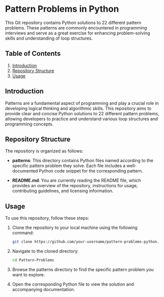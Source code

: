 # Pattern Problems in Python

This Git repository contains Python solutions to 22 different pattern problems. These patterns are commonly encountered in programming interviews and serve as a great exercise for enhancing problem-solving skills and understanding of loop structures. 


## Table of Contents

1. [Introduction](#introduction)
2. [Repository Structure](#repository-structure)
3. [Usage](#usage)

## Introduction

Patterns are a fundamental aspect of programming and play a crucial role in developing logical thinking and algorithmic skills. This repository aims to provide clear and concise Python solutions to 22 different pattern problems, allowing developers to practice and understand various loop structures and programming concepts.

## Repository Structure

The repository is organized as follows:

- **patterns**: This directory contains Python files named according to the specific pattern problem they solve. Each file includes a well-documented Python code snippet for the corresponding pattern.

- **README.md**: You are currently reading the README file, which provides an overview of the repository, instructions for usage, contributing guidelines, and licensing information.

## Usage

To use this repository, follow these steps:

1. Clone the repository to your local machine using the following command:

   ```bash
   git clone https://github.com/your-username/pattern-problems-python.git

2. Navigate to the cloned directory: 

    ```bash
    cd Pattern-Problems

3. Browse the patterns directory to find the specific pattern problem you want to explore.

4. Open the corresponding Python file to view the solution and accompanying documentation.